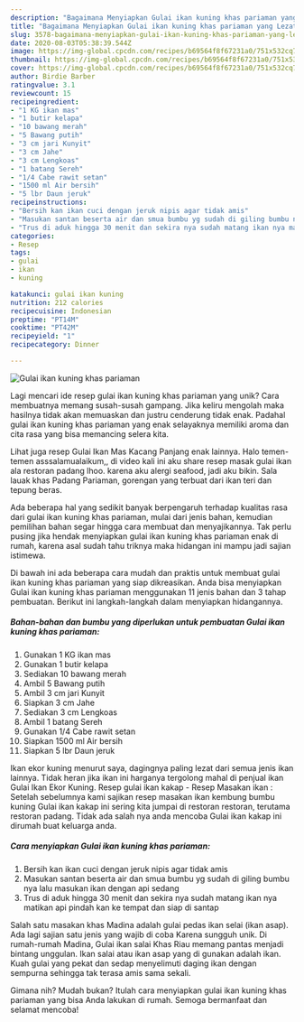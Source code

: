 ```yaml
---
description: "Bagaimana Menyiapkan Gulai ikan kuning khas pariaman yang Lezat Sekali"
title: "Bagaimana Menyiapkan Gulai ikan kuning khas pariaman yang Lezat Sekali"
slug: 3578-bagaimana-menyiapkan-gulai-ikan-kuning-khas-pariaman-yang-lezat-sekali
date: 2020-08-03T05:38:39.544Z
image: https://img-global.cpcdn.com/recipes/b69564f8f67231a0/751x532cq70/gulai-ikan-kuning-khas-pariaman-foto-resep-utama.jpg
thumbnail: https://img-global.cpcdn.com/recipes/b69564f8f67231a0/751x532cq70/gulai-ikan-kuning-khas-pariaman-foto-resep-utama.jpg
cover: https://img-global.cpcdn.com/recipes/b69564f8f67231a0/751x532cq70/gulai-ikan-kuning-khas-pariaman-foto-resep-utama.jpg
author: Birdie Barber
ratingvalue: 3.1
reviewcount: 15
recipeingredient:
- "1 KG ikan mas"
- "1 butir kelapa"
- "10 bawang merah"
- "5 Bawang putih"
- "3 cm jari Kunyit"
- "3 cm Jahe"
- "3 cm Lengkoas"
- "1 batang Sereh"
- "1/4 Cabe rawit setan"
- "1500 ml Air bersih"
- "5 lbr Daun jeruk"
recipeinstructions:
- "Bersih kan ikan cuci dengan jeruk nipis agar tidak amis"
- "Masukan santan beserta air dan smua bumbu yg sudah di giling bumbu nya lalu masukan ikan dengan api sedang"
- "Trus di aduk hingga 30 menit dan sekira nya sudah matang ikan nya matikan api pindah kan ke tempat dan siap di santap"
categories:
- Resep
tags:
- gulai
- ikan
- kuning

katakunci: gulai ikan kuning 
nutrition: 212 calories
recipecuisine: Indonesian
preptime: "PT14M"
cooktime: "PT42M"
recipeyield: "1"
recipecategory: Dinner

---
```



![Gulai ikan kuning khas pariaman](https://img-global.cpcdn.com/recipes/b69564f8f67231a0/751x532cq70/gulai-ikan-kuning-khas-pariaman-foto-resep-utama.jpg)

Lagi mencari ide resep gulai ikan kuning khas pariaman yang unik? Cara membuatnya memang susah-susah gampang. Jika keliru mengolah maka hasilnya tidak akan memuaskan dan justru cenderung tidak enak. Padahal gulai ikan kuning khas pariaman yang enak selayaknya memiliki aroma dan cita rasa yang bisa memancing selera kita.

Lihat juga resep Gulai Ikan Mas Kacang Panjang enak lainnya. Halo temen-temen asssalamualaikum,, di video kali ini aku share resep masak gulai ikan ala restoran padang lhoo. karena aku alergi seafood, jadi aku bikin. Sala lauak khas Padang Pariaman, gorengan yang terbuat dari ikan teri dan tepung beras.

Ada beberapa hal yang sedikit banyak berpengaruh terhadap kualitas rasa dari gulai ikan kuning khas pariaman, mulai dari jenis bahan, kemudian pemilihan bahan segar hingga cara membuat dan menyajikannya. Tak perlu pusing jika hendak menyiapkan gulai ikan kuning khas pariaman enak di rumah, karena asal sudah tahu triknya maka hidangan ini mampu jadi sajian istimewa.


Di bawah ini ada beberapa cara mudah dan praktis untuk membuat gulai ikan kuning khas pariaman yang siap dikreasikan. Anda bisa menyiapkan Gulai ikan kuning khas pariaman menggunakan 11 jenis bahan dan 3 tahap pembuatan. Berikut ini langkah-langkah dalam menyiapkan hidangannya.

<!--inarticleads1-->

##### Bahan-bahan dan bumbu yang diperlukan untuk pembuatan Gulai ikan kuning khas pariaman:

1. Gunakan 1 KG ikan mas
1. Gunakan 1 butir kelapa
1. Sediakan 10 bawang merah
1. Ambil 5 Bawang putih
1. Ambil 3 cm jari Kunyit
1. Siapkan 3 cm Jahe
1. Sediakan 3 cm Lengkoas
1. Ambil 1 batang Sereh
1. Gunakan 1/4 Cabe rawit setan
1. Siapkan 1500 ml Air bersih
1. Siapkan 5 lbr Daun jeruk


Ikan ekor kuning menurut saya, dagingnya paling lezat dari semua jenis ikan lainnya. Tidak heran jika ikan ini harganya tergolong mahal di penjual ikan Gulai Ikan Ekor Kuning. Resep gulai ikan kakap - Resep Masakan ikan : Setelah sebelumnya kami sajikan resep masakan ikan kembung bumbu kuning Gulai ikan kakap ini sering kita jumpai di restoran restoran, terutama restoran padang. Tidak ada salah nya anda mencoba Gulai ikan kakap ini dirumah buat keluarga anda. 

<!--inarticleads2-->

##### Cara menyiapkan Gulai ikan kuning khas pariaman:

1. Bersih kan ikan cuci dengan jeruk nipis agar tidak amis
1. Masukan santan beserta air dan smua bumbu yg sudah di giling bumbu nya lalu masukan ikan dengan api sedang
1. Trus di aduk hingga 30 menit dan sekira nya sudah matang ikan nya matikan api pindah kan ke tempat dan siap di santap


Salah satu masakan khas Madina adalah gulai pedas ikan selai (ikan asap). Ada lagi sajian satu jenis yang wajib di coba Karena sungguh unik. Di rumah-rumah Madina, Gulai ikan salai Khas Riau memang pantas menjadi bintang unggulan. Ikan salai atau ikan asap yang di gunakan adalah ikan. Kuah gulai yang pekat dan sedap menyelimuti daging ikan dengan sempurna sehingga tak terasa amis sama sekali. 

Gimana nih? Mudah bukan? Itulah cara menyiapkan gulai ikan kuning khas pariaman yang bisa Anda lakukan di rumah. Semoga bermanfaat dan selamat mencoba!
